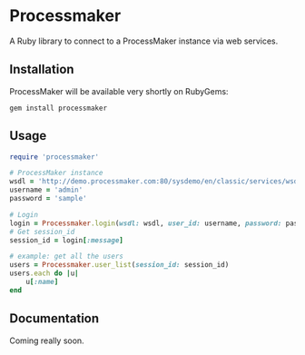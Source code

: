 # Processmaker
A Ruby library to connect to a ProcessMaker instance via web services.

## Installation
ProcessMaker will be available very shortly on RubyGems:

```
gem install processmaker
```

## Usage

``` ruby
require 'processmaker'

# ProcessMaker instance
wsdl = 'http://demo.processmaker.com:80/sysdemo/en/classic/services/wsdl2'
username = 'admin'
password = 'sample'

# Login
login = Processmaker.login(wsdl: wsdl, user_id: username, password: password)
# Get session_id
session_id = login[:message]

# example: get all the users
users = Processmaker.user_list(session_id: session_id)
users.each do |u|
	u[:name]
end
```
	
## Documentation
Coming really soon.



